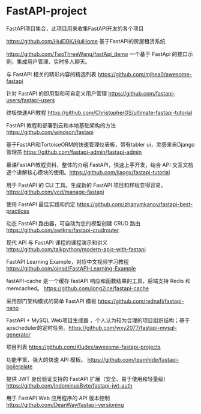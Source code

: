 # FastAPI-project
FastAPI项目集合，此项目用来收集FastAPI开发的各个项目


https://github.com/HuiDBK/HuiHome   基于FastAPI的房屋租赁系统

https://github.com/TwoThreeWang/fastApi_demo  一个基于 FastApi 的接口示例，集成用户管理、实时多人聊天。

与 FastAPI 相关的精彩内容的精选列表  https://github.com/mjhea0/awesome-fastapi

针对 FastAPI 的即用型和可自定义用户管理  https://github.com/fastapi-users/fastapi-users

终极快速API教程  https://github.com/ChristopherGS/ultimate-fastapi-tutorial

FastAPI 教程和部署到云和本地基础架构的方法  https://github.com/windson/fastapi

基于FastAPI和TortoiseORM的快速管理仪表板，带有tabler ui，灵感来自Django管理员  https://github.com/fastapi-admin/fastapi-admin

慕课FastAPI教程资料，整体的介绍 FastAPI，快速上手开发，结合 API 交互文档逐个讲解核心模块的使用。https://github.com/liaogx/fastapi-tutorial

用于 FastAPI 的 CLI 工具。生成新的 FastAPI 项目和样板变得容易。  https://github.com/ycd/manage-fastapi

使用 FastAPI 最佳实践和约定  https://github.com/zhanymkanov/fastapi-best-practices

动态 FastAPI 路由器，可自动为您的模型创建 CRUD 路由  https://github.com/awtkns/fastapi-crudrouter

现代 API 与 FastAPI 课程的课程演示和讲义 https://github.com/talkpython/modern-apis-with-fastapi

FastAPI Learning Example，对应中文视频学习教程  https://github.com/oinsd/FastAPI-Learning-Example

fastAPI-cache 是一个缓存 fastAPI 响应和函数结果的工具，后端支持 Redis 和 memcached。  https://github.com/long2ice/fastapi-cache
 
采用部门架构模式的简单 FastAPI 模板  https://github.com/rednafi/fastapi-nano

FastAPI + MySQL Web项目生成器 ，个人认为较为合理的项目组织结构；基于apscheduler的定时任务。https://github.com/wxy2077/fastapi-mysql-generator

项目列表  https://github.com/Kludex/awesome-fastapi-projects

功能丰富、强大的快速 API 模板。  https://github.com/teamhide/fastapi-boilerplate

提供 JWT 身份验证支持的 FastAPI 扩展（安全、易于使用和轻量级）  https://github.com/IndominusByte/fastapi-jwt-auth

用于 FastAPI Web 应用程序的 API 版本控制  https://github.com/DeanWay/fastapi-versioning

